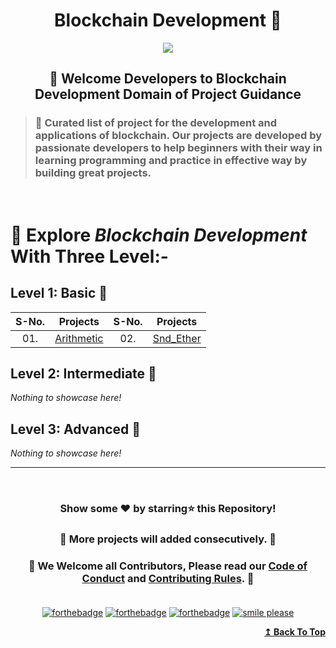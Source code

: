 <h1 id="top" align="center">Blockchain Development 🔗</h1>

<div align="center"><img src="https://user-images.githubusercontent.com/65494453/217033121-1c09172a-aad1-472d-b894-07c9a1d5de1a.png">
</div>

<h2 align="center">🚦 Welcome Developers to Blockchain Development Domain of Project Guidance</p></h2>

>  <h3>🏰 Curated list of project for the development and applications of blockchain. Our projects are developed by passionate developers to help beginners with their way in learning programming and practice in effective way by building great projects.</h3> 

<br>

<h1> 🎯 Explore <i>Blockchain Development</i> With Three Level:-</h1>

## Level 1: Basic 🚀

| S-No. | Projects | S-No. | Projects |
|:--:|:--:|:--:|:--:|
| 01. | [Arithmetic](https://github.com/Kushal997-das/Project-Guidance/tree/main/Blockchain%20Development/Basic/Arithmetic) | 02. | [Snd_Ether](https://github.com/Kushal997-das/Project-Guidance/tree/main/Blockchain%20Development/Basic/Snd_Ether) |

## Level 2: Intermediate 🚀

<i>Nothing to showcase here!</i>

## Level 3: Advanced 🚀

<i>Nothing to showcase here!</i>

---

<br/>
<h3> <p align="center">Show some ❤️ by starring⭐ this Repository!</p> </h3>

<h3> <p align="center"> 💌 More projects will added consecutively. 💌</p> </h3>

### <p align="center"> 🎉 We Welcome all Contributors, Please read our [Code of Conduct](https://github.com/Kushal997-das/Project-Guidance/blob/main/CODE_OF_CONDUCT.md) and [Contributing Rules](https://github.com/Kushal997-das/Project-Guidance/blob/main/CONTRIBUTING.md). 🎉<br> <br>

<div align="center">
  
[![forthebadge](https://forthebadge.com/images/badges/built-by-developers.svg)](https://forthebadge.com)
[![forthebadge](https://forthebadge.com/images/badges/built-with-love.svg)](https://forthebadge.com)
[![forthebadge](https://forthebadge.com/images/badges/built-with-swag.svg)](https://forthebadge.com)
[![smile please](https://forthebadge.com/images/badges/makes-people-smile.svg)](https://github.com/Kushal997-das/)
  
</div>

<div align="right">
    <b><a href="#top">↥ Back To Top</a></b>
</div>
